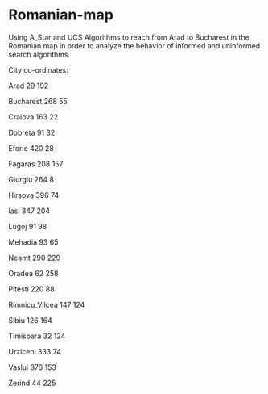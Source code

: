 # Romanian-map
Using A_Star and UCS Algorithms to reach from Arad to Bucharest in the Romanian map in order to analyze the behavior of informed and uninformed search algorithms.

City co-ordinates:

Arad 29 192

Bucharest 268 55

Craiova 163 22

Dobreta 91 32

Eforie 420 28

Fagaras 208 157

Giurgiu 264 8

Hirsova 396 74

Iasi 347 204

Lugoj 91 98

Mehadia 93 65

Neamt 290 229

Oradea 62 258

Pitesti 220 88

Rimnicu_Vilcea 147 124

Sibiu 126 164

Timisoara 32 124

Urziceni 333 74

Vaslui 376 153

Zerind 44 225
